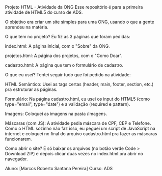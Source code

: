 Projeto HTML - Atividade da ONG
Esse repositório é para a primeira atividade de HTML5 do curso de ADS.

O objetivo era criar um site simples para uma ONG, usando o que a gente aprendeu na matéria.

O que tem no projeto?
Eu fiz as 3 páginas que foram pedidas:

index.html: A página inicial, com o "Sobre" da ONG.

projetos.html: A página dos projetos, com o "Como Doar".

cadastro.html: A página que tem o formulário de cadastro.

O que eu usei?
Tentei seguir tudo que foi pedido na atividade:

HTML Semântico: Usei as tags certas (header, main, footer, section, etc.) pra estruturar as páginas.

Formulário: Na página cadastro.html, eu usei os input do HTML5 (como type="email", type="date") e a validação (required e pattern).

Imagens: Coloquei as imagens na pasta /imagens.

Máscaras (com JS): A atividade pedia máscara de CPF, CEP e Telefone. Como o HTML sozinho não faz isso, eu peguei um script de JavaScript na internet e coloquei no final do arquivo cadastro.html pra fazer as máscaras funcionarem.

Como abrir o site?
É só baixar os arquivos (no botão verde Code > Download ZIP) e depois clicar duas vezes no index.html pra abrir no navegador.

Aluno: [Marcos Roberto Santana Pereira] Curso: ADS
